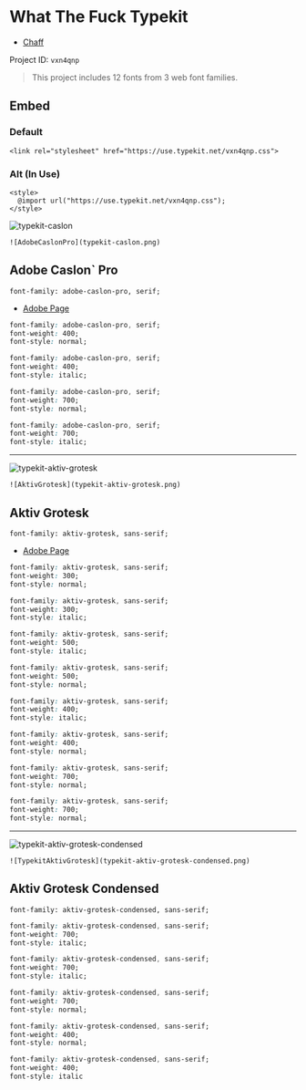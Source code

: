 # What The Fuck Typekit

- [Chaff](https://chaff.writeas.com/what-the-fuck-typekit)

Project ID: `vxn4qnp`

> This project includes 12 fonts from 3 web font families.

## Embed

### Default

```
<link rel="stylesheet" href="https://use.typekit.net/vxn4qnp.css">
```

### Alt (In Use)

```
<style>
  @import url("https://use.typekit.net/vxn4qnp.css");
</style>
```

![typekit-caslon](https://user-images.githubusercontent.com/43663476/168841125-9f4ff7ec-d842-4203-bbaf-f4f92e38d6f5.png)

`![AdobeCaslonPro](typekit-caslon.png)`

## Adobe Caslon` Pro
`font-family: adobe-caslon-pro, serif;`

- [Adobe Page](https://fonts.adobe.com/fonts/adobe-caslon)

```css
font-family: adobe-caslon-pro, serif;
font-weight: 400;
font-style: normal;

font-family: adobe-caslon-pro, serif;
font-weight: 400;
font-style: italic;

font-family: adobe-caslon-pro, serif;
font-weight: 700;
font-style: normal;

font-family: adobe-caslon-pro, serif;
font-weight: 700;
font-style: italic;
```

---

![typekit-aktiv-grotesk](https://user-images.githubusercontent.com/43663476/168841260-ff216612-a176-48fa-967c-759f7dc04505.png)

`![AktivGrotesk](typekit-aktiv-grotesk.png)`

## Aktiv Grotesk

`font-family: aktiv-grotesk, sans-serif;`

- [Adobe Page](https://fonts.adobe.com/fonts/aktiv-grotesk)

```css
font-family: aktiv-grotesk, sans-serif;
font-weight: 300;
font-style: normal;

font-family: aktiv-grotesk, sans-serif;
font-weight: 300;
font-style: italic;

font-family: aktiv-grotesk, sans-serif;
font-weight: 500;
font-style: italic;

font-family: aktiv-grotesk, sans-serif;
font-weight: 500;
font-style: normal;

font-family: aktiv-grotesk, sans-serif;
font-weight: 400;
font-style: italic;

font-family: aktiv-grotesk, sans-serif;
font-weight: 400;
font-style: normal;

font-family: aktiv-grotesk, sans-serif;
font-weight: 700;
font-style: normal;

font-family: aktiv-grotesk, sans-serif;
font-weight: 700;
font-style: normal;
```

---

![typekit-aktiv-grotesk-condensed](https://user-images.githubusercontent.com/43663476/168841604-0cde0281-ea13-4de0-ac95-578d48e482e3.png)

`![TypekitAktivGrotesk](typekit-aktiv-grotesk-condensed.png)`

## Aktiv Grotesk Condensed
`font-family: aktiv-grotesk-condensed, sans-serif;`


```css
font-family: aktiv-grotesk-condensed, sans-serif;
font-weight: 700;
font-style: italic;

font-family: aktiv-grotesk-condensed, sans-serif;
font-weight: 700;
font-style: italic;

font-family: aktiv-grotesk-condensed, sans-serif;
font-weight: 700;
font-style: normal;

font-family: aktiv-grotesk-condensed, sans-serif;
font-weight: 400;
font-style: normal;

font-family: aktiv-grotesk-condensed, sans-serif;
font-weight: 400;
font-style: italic
```